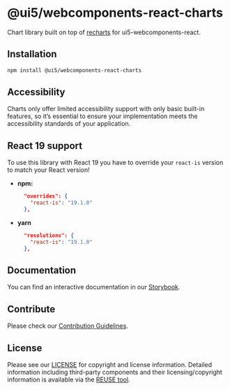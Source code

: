 # @ui5/webcomponents-react-charts

Chart library built on top of [recharts](https://recharts.org/) for ui5-webcomponents-react.

## Installation

```bash
npm install @ui5/webcomponents-react-charts
```

## Accessibility

Charts only offer limited accessibility support with only basic built-in features, so it’s essential to ensure your implementation meets the accessibility standards of your application.

## React 19 support

To use this library with React 19 you have to override your `react-is` version to match your React version!

- **npm:**

  ```json
    "overrides": {
      "react-is": "19.1.0"
    },
  ```

- **yarn**

  ```json
    "resolutions": {
      "react-is": "19.1.0"
    },
  ```

## Documentation

You can find an interactive documentation in our [Storybook](https://sap.github.io/ui5-webcomponents-react/).

## Contribute

Please check our [Contribution Guidelines](https://github.com/SAP/ui5-webcomponents-react/blob/main/CONTRIBUTING.md).

## License

Please see our [LICENSE](https://github.com/SAP/ui5-webcomponents-react/blob/main/LICENSE) for copyright and license information.
Detailed information including third-party components and their licensing/copyright information is available via the [REUSE tool](https://api.reuse.software/info/github.com/SAP/ui5-webcomponents-react).

<!-- Use the force -->
